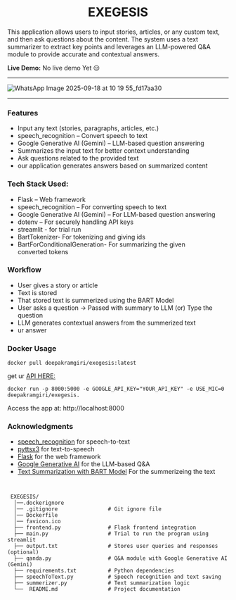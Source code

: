 <h1 align="center"> EXEGESIS</h1>

This application allows users to input stories, articles, or any custom text, and then ask questions about the content. The system uses a text summarizer to extract key points and leverages an LLM-powered Q&A module to provide accurate and contextual answers.

**Live Demo:** No live demo Yet 😔

---

![WhatsApp Image 2025-09-18 at 10 19 55_fd17aa30](https://github.com/user-attachments/assets/9d37a5c7-42fd-4426-9ff0-9d3e9818cae9)

---
### Features
-  Input any text (stories, paragraphs, articles, etc.)
-  speech_recognition – Convert speech to text
-  Google Generative AI (Gemini) – LLM-based question answering
-  Summarizes the input text for better context understanding
-  Ask questions related to the provided text
-  our application generates answers based on summarized content

### Tech Stack Used:
 - Flask – Web framework
 - speech_recognition – For converting speech to text
 - Google Generative AI (Gemini) – For LLM-based question answering
 - dotenv – For securely handling API keys
 - streamlit - for trial run
 - BartTokenizer- For  tokenizing and giving ids
 - BartForConditionalGeneration- For summarizing the given converted tokens

### Workflow
 - User gives a story or article 
 -  Text is stored 
 -  That stored text is summerized using the BART Model
 - User asks a question → Passed with summary to LLM (or) Type the question
 - LLM generates contextual answers from the summerized text
 - ur answer

### Docker Usage
```
docker pull deepakramgiri/exegesis:latest
```
get ur [API HERE:](https://aistudio.google.com/apikey?_gl=1*9jchcg*_ga*OTMyMDY4NzA0LjE3NTczMjM2ODA.*_ga_P1DBVKWT6V*czE3NTgyNTgwMTYkbzIkZzAkdDE3NTgyNTgwMTYkajYwJGwwJGgxMjkxNTI0ODg5)
```
docker run -p 8000:5000 -e GOOGLE_API_KEY="YOUR_API_KEY" -e USE_MIC=0 deepakramgiri/exegesis.
```
Access the app at: http://localhost:8000

### Acknowledgments
- [speech_recognition](https://pypi.org/project/SpeechRecognition/) for speech-to-text
- [pyttsx3](https://pypi.org/project/pyttsx3/) for text-to-speech
- [Flask](https://flask.palletsprojects.com/) for the web framework
- [Google Generative AI](https://ai.google.dev/) for the LLM-based Q&A
- [Text Summarization with BART Model](https://medium.com/@sandyeep70/demystifying-text-summarization-with-deep-learning-ce08d99eda97) For the summerizeing the text
```


 EXEGESIS/
  │──.dockerignore 
  │── .gitignore                # Git ignore file
  │── Dockerfile
  │── favicon.ico
  ├── frontend.py               # Flask frontend integration
  ├── main.py                   # Trial to run the program using streamlit
  ├── output.txt                # Stores user queries and responses (optional)
  ├── qanda.py                  # Q&A module with Google Generative AI (Gemini)
  ├── requirements.txt          # Python dependencies
  ├── speechToText.py           # Speech recognition and text saving
  ├── summerizer.py             # Text summarization logic
  └──  README.md                # Project documentation
```


